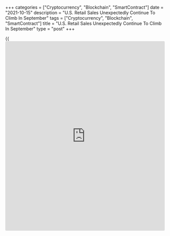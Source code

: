 +++
categories = ["Cryptocurrency", "Blockchain", "SmartContract"]
date = "2021-10-15"
description = "U.S. Retail Sales Unexpectedly Continue To Climb In September"
tags = ["Cryptocurrency", "Blockchain", "SmartContract"]
title = "U.S. Retail Sales Unexpectedly Continue To Climb In September"
type = "post"
+++

{{<iframe id="large-banner" src="https://www.bounty.group/#slide=10.0" width="100%" height="600" scrolling="no" style="border: 0px solid rgb(216, 221, 230); border-radius: 3px;">}}

The Commerce Department released a report on Friday showing an
unexpected increase in U.S. retail sales in the month of September.

The report said retail sales climbed by 0.7 percent in September after
jumping by an upwardly revised 0.9 percent in August.

The continued sales growth came as a surprise to economists, who had
expected retail sales to edge down by 0.2 percent compared to the 0.7
percent increase originally reported for the previous month.

A rebound in sales by motor vehicle and parts dealers contributed to the
increase in sales, with auto sales rising by 0.5 percent in September
after plunging by 3.3 percent in August.

Excluding auto sales, however, retail sales advanced by a slightly
stronger 0.8 percent in September after spiking by an upwardly revised
2.0 percent in August.

Economists had expected ex-auto sales to rise by 0.5 percent compared to
the 1.8 percent jump originally reported for the previous month.

Sales by sporting goods, hobby, music and book stores led the way
higher, surging up by 3.7 percent, while sales by general merchandise
stores, gas stations and clothing and accessories stores also saw
notable growth.

The report showed sales by non-store retailers rose by 0.6 percent in
September after soaring by 5.7 percent in August, while sales by food
services and drinking places edged up by 0.3 percent following a 0.2
percent uptick in the previous month.

Closely watched core retail sales, which exclude automobiles, gasoline,
building materials and food services, increased by 0.8 percent in
September after jumping by 2.6 percent in August.

"Households are continuously readjusting their spending mix as the Covid
situation evolves and displaying discretion when goods and services are
unavailable or prices are considered too high," said Gregory Daco, Chief
U.S. Economist at Oxford Economics.

He added, "Overall though, retail sales remain a healthy 19% higher than
pre-Covid level and core sales are 22% higher, and high frequency data
points to renewed consumer enthusiasm as of early October."

For comments and feedback [contact](https://www.playgroundfx.com/contact/): editorial@rtt[news](https://www.letsplayfx.com/blog/forex-news-website/).com

[Economic News][1]

 **What parts of the world are seeing the best (and worst) economic
performances lately? Click[here][2] to check out our [Econ Scorecard][2]
and find out! See up-to-the-moment [ranking](https://www.playgroundfx.com/blog/crypto-exchange-ranking/)s for the best and worst
performers in [GDP][2], [unemployment rate][3], [inflation][4] and much
more.**

   1. www.rtt[news](https://www.letsplayfx.com/blog/forex-news-website/).com/Content/EconomicNews.aspx
   2. www.rtt[news](https://www.letsplayfx.com/blog/forex-news-website/).com/economic-scorecard/world-rank/GDP/highest-performance.aspx
   3. www.rtt[news](https://www.letsplayfx.com/blog/forex-news-website/).com/economic-scorecard/world-rank/unemployment-rate/lowest-performance.aspx
   4. www.rtt[news](https://www.letsplayfx.com/blog/forex-news-website/).com/economic-scorecard/world-rank/CPI/highest-performance.aspx